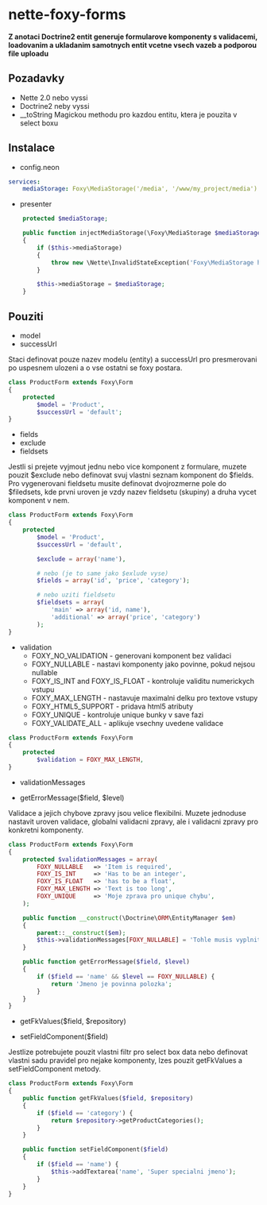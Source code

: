 nette-foxy-forms
================

**Z anotaci Doctrine2 entit generuje formularove komponenty s validacemi, loadovanim a ukladanim samotnych entit vcetne vsech vazeb a podporou file uploadu**

Pozadavky
------------

- Nette 2.0 nebo vyssi
- Doctrine2 neby vyssi
- __toString Magickou methodu pro kazdou entitu, ktera je pouzita v select boxu

Instalace
------------

- config.neon
```yaml
services:
	mediaStorage: Foxy\MediaStorage('/media', '/www/my_project/media')
```

- presenter
```php
	protected $mediaStorage;

    public function injectMediaStorage(\Foxy\MediaStorage $mediaStorage)
    {
        if ($this->mediaStorage)
        {
            throw new \Nette\InvalidStateException('Foxy\MediaStorage has already been set');
        }

        $this->mediaStorage = $mediaStorage;
    }
```

Pouziti
------------

- model
- successUrl

Staci definovat pouze nazev modelu (entity) a successUrl pro presmerovani po uspesnem ulozeni a o vse ostatni se foxy postara.

```php
class ProductForm extends Foxy\Form
{
	protected
		$model = 'Product',
		$successUrl = 'default';
}
```
- fields
- exclude
- fieldsets

Jestli si prejete vyjmout jednu nebo vice komponent z formulare, muzete pouzit $exclude nebo definovat svuj vlastni seznam komponent do $fields.
Pro vygenerovani fieldsetu musite definovat dvojrozmerne pole do $filedsets, kde prvni uroven je vzdy nazev fieldsetu (skupiny) a druha vycet komponent v nem.

```php
class ProductForm extends Foxy\Form
{
	protected
		$model = 'Product',
		$successUrl = 'default',

		$exclude = array('name'),

		# nebo (je to same jako $exlude vyse)
		$fields = array('id', 'price', 'category');

		# nebo uziti fieldsetu
		$fieldsets = array(
			'main' => array('id, name'),
			'additional' => array('price', 'category')
		);
}
```

- validation
	- FOXY_NO_VALIDATION - generovani komponent bez validaci
	- FOXY_NULLABLE - nastavi komponenty jako povinne, pokud nejsou nullable
	- FOXY_IS_INT and FOXY_IS_FLOAT - kontroluje validitu numerickych vstupu
	- FOXY_MAX_LENGTH - nastavuje maximalni delku pro textove vstupy
	- FOXY_HTML5_SUPPORT - pridava html5 atributy
	- FOXY_UNIQUE - kontroluje unique bunky v save fazi
	- FOXY_VALIDATE_ALL - aplikuje vsechny uvedene validace

```php
class ProductForm extends Foxy\Form
{
	protected
		$validation = FOXY_MAX_LENGTH,
}
```

- validationMessages

- getErrorMessage($field, $level)

Validace a jejich chybove zpravy jsou velice flexibilni. Muzete jednoduse nastavit uroven validace, globalni validacni zpravy, ale i validacni zpravy pro konkretni komponenty.

```php
class ProductForm extends Foxy\Form
{
    protected $validationMessages = array(
        FOXY_NULLABLE   => 'Item is required',
        FOXY_IS_INT     => 'Has to be an integer',
        FOXY_IS_FLOAT   => 'has to be a float',
        FOXY_MAX_LENGTH => 'Text is too long',
        FOXY_UNIQUE     => 'Moje zprava pro unique chybu',
    );

    public function __construct(\Doctrine\ORM\EntityManager $em)
    {
        parent::__construct($em);
		$this->validationMessages[FOXY_NULLABLE] = 'Tohle musis vyplnit!';
	}

    public function getErrorMessage($field, $level)
    {
		if ($field == 'name' && $level == FOXY_NULLABLE) {
			return 'Jmeno je povinna polozka';
		}
    }
}
```

- getFkValues($field, $repository)

- setFieldComponent($field)

Jestlize potrebujete pouzit vlastni filtr pro select box data nebo definovat vlastni sadu pravidel pro nejake komponenty, lzes pouzit getFkValues a setFieldComponent metody.

```php
class ProductForm extends Foxy\Form
{
    public function getFkValues($field, $repository)
    {
		if ($field == 'category') {
			return $repository->getProductCategories();
		}
    }

    public function setFieldComponent($field)
    {
		if ($field == 'name') {
			$this->addTextarea('name', 'Super specialni jmeno');
		}
    }
}
```
